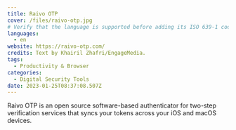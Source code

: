 ```yaml
---
title: Raivo OTP
cover: /files/raivo-otp.jpg
# Verify that the language is supported before adding its ISO 639-1 code here. without the country code, i.e. ms instead of ms_MY.
languages:
  - en
website: https://raivo-otp.com/
credits: Text by Khairil Zhafri/EngageMedia.
tags:
  - Productivity & Browser
categories:
  - Digital Security Tools
date: 2023-01-25T08:37:08.507Z
---
```

Raivo OTP is an open source software-based authenticator for two-step verification services that syncs your tokens across your iOS and macOS devices.